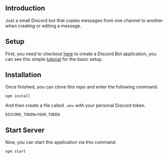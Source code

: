## Introduction

Just a small Discord bot that copies messages from one channel to another when creating or editing a message.

## Setup

First, you need to checkout [here](https://discord.com/developers/applications) to create a Discord Bot application, you can see this simple [tutorial](https://www.youtube.com/watch?v=qRMVNtIF73c&t=38s) for the basic setup.

## Installation

Once finished, you can clone this repo and enter the following command.
```
npm install
```

And then create a file called `.env` with your personal Discord token.

```
DISCORD_TOKEN=YOUR_TOKEN
```

## Start Server

Now, you can start this application via this command.

```
npm start
```
